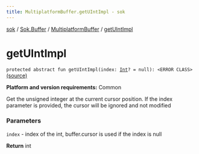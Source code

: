 ```yaml
---
title: MultiplatformBuffer.getUIntImpl - sok
---
```


[sok](../../index.html) / [Sok.Buffer](../index.html) / [MultiplatformBuffer](index.html) / [getUIntImpl](./get-u-int-impl.html)

# getUIntImpl

`protected abstract fun getUIntImpl(index: `[`Int`](https://kotlinlang.org/api/latest/jvm/stdlib/kotlin/-int/index.html)`? = null): <ERROR CLASS>` [(source)](https://github.com/SeekDaSky/Sok/tree/master/common/sok-common/src/Sok/Buffer/MultiplatformBuffer.kt#L255)

**Platform and version requirements:** Common

Get the unsigned integer at the current cursor position. If the index parameter is provided, the cursor will be ignored and
not modified

### Parameters

`index` - index of the int, buffer.cursor is used if the index is null

**Return**
int

